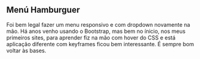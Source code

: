 ## Menú Hamburguer

Foi bem legal fazer um menu responsivo e com dropdown novamente na mão. Há anos venho usando o Bootstrap, mas bem no ínicio, nos meus primeiros sites, para aprender fiz na mão com hover do CSS e está aplicação diferente com keyframes ficou bem interessante. É sempre bom voltar às bases.